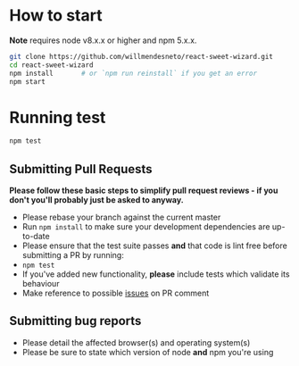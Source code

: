 # How to start

**Note** requires node v8.x.x or higher and npm 5.x.x.

```bash
git clone https://github.com/willmendesneto/react-sweet-wizard.git
cd react-sweet-wizard
npm install       # or `npm run reinstall` if you get an error
npm start
```

# Running test

```bash
npm test
```

## Submitting Pull Requests

**Please follow these basic steps to simplify pull request reviews - if you don't you'll probably just be asked to anyway.**

- Please rebase your branch against the current master
- Run `npm install` to make sure your development dependencies are up-to-date
- Please ensure that the test suite passes **and** that code is lint free before submitting a PR by running:
- `npm test`
- If you've added new functionality, **please** include tests which validate its behaviour
- Make reference to possible [issues](https://github.com/willmendesneto/react-sweet-wizard/issues) on PR comment

## Submitting bug reports

- Please detail the affected browser(s) and operating system(s)
- Please be sure to state which version of node **and** npm you're using
